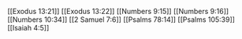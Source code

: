 [[Exodus 13:21]]
[[Exodus 13:22]]
[[Numbers 9:15]]
[[Numbers 9:16]]
[[Numbers 10:34]]
[[2 Samuel 7:6]]
[[Psalms 78:14]]
[[Psalms 105:39]]
[[Isaiah 4:5]]
